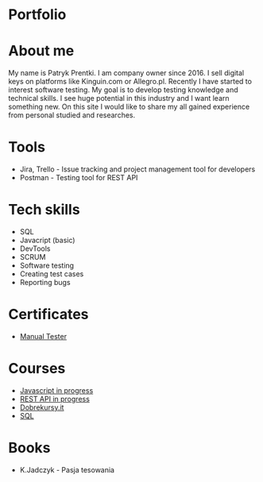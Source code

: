 # Portfolio

# About me

<p>My name is Patryk Prentki. I am company owner since 2016. I sell digital keys on platforms like Kinguin.com or Allegro.pl.
Recently I have started to interest software testing. My goal is to develop testing knowledge and technical skills.
I see huge potential in this industry and I want learn something new. On this site I would like to share my all gained
experience from personal studied and researches.</p>

<h1>Tools</h1>
<ul>
  <li>Jira, Trello - Issue tracking and project management tool for developers</li>
  <li>Postman - Testing tool for REST API</li>
</ul>

# Tech skills

* SQL
* Javacript (basic)
* DevTools
* SCRUM
* Software testing
* Creating test cases
* Reporting bugs
  
# Certificates

- [Manual Tester](https://i.imgur.com/8LS06DI.jpg)

# Courses

- [Javascript in progress](https://www.udemy.com/course/kurs-programowanie-w-javascript-od-zera-do-mastera/)
- [REST API in progress](https://www.udemy.com/course/kurs-programowanie-w-javascript-od-zera-do-mastera/)
- [Dobrekursy.it](https://dobrekursy.it/tester/)
- [SQL](https://www.w3schools.com/sql/default.asp)

# Books

- K.Jadczyk - Pasja tesowania
